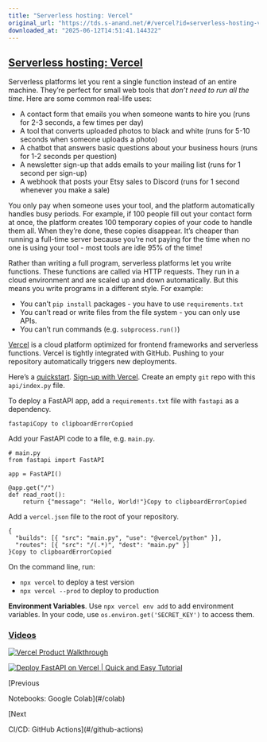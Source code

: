 ```yaml
---
title: "Serverless hosting: Vercel"
original_url: "https://tds.s-anand.net/#/vercel?id=serverless-hosting-vercel"
downloaded_at: "2025-06-12T14:51:41.144322"
---
```


[Serverless hosting: Vercel](#/vercel?id=serverless-hosting-vercel)
-------------------------------------------------------------------

Serverless platforms let you rent a single function instead of an entire machine. They’re perfect for small web tools that *don’t need to run all the time*. Here are some common real-life uses:

* A contact form that emails you when someone wants to hire you (runs for 2-3 seconds, a few times per day)
* A tool that converts uploaded photos to black and white (runs for 5-10 seconds when someone uploads a photo)
* A chatbot that answers basic questions about your business hours (runs for 1-2 seconds per question)
* A newsletter sign-up that adds emails to your mailing list (runs for 1 second per sign-up)
* A webhook that posts your Etsy sales to Discord (runs for 1 second whenever you make a sale)

You only pay when someone uses your tool, and the platform automatically handles busy periods. For example, if 100 people fill out your contact form at once, the platform creates 100 temporary copies of your code to handle them all. When they’re done, these copies disappear. It’s cheaper than running a full-time server because you’re not paying for the time when no one is using your tool - most tools are idle 95% of the time!

Rather than writing a full program, serverless platforms let you write functions. These functions are called via HTTP requests. They run in a cloud environment and are scaled up and down automatically. But this means you write programs in a different style. For example:

* You can’t `pip install` packages - you have to use `requirements.txt`
* You can’t read or write files from the file system - you can only use APIs.
* You can’t run commands (e.g. `subprocess.run()`)

[Vercel](https://vercel.com/) is a cloud platform optimized for frontend frameworks and serverless functions. Vercel is tightly integrated with GitHub. Pushing to your repository automatically triggers new deployments.

Here’s a [quickstart](https://vercel.com/docs/functions/runtimes/python). [Sign-up with Vercel](https://vercel.com/signup). Create an empty `git` repo with this `api/index.py` file.

To deploy a FastAPI app, add a `requirements.txt` file with `fastapi` as a dependency.

```
fastapiCopy to clipboardErrorCopied
```

Add your FastAPI code to a file, e.g. `main.py`.

```
# main.py
from fastapi import FastAPI

app = FastAPI()

@app.get("/")
def read_root():
    return {"message": "Hello, World!"}Copy to clipboardErrorCopied
```

Add a `vercel.json` file to the root of your repository.

```
{
  "builds": [{ "src": "main.py", "use": "@vercel/python" }],
  "routes": [{ "src": "/(.*)", "dest": "main.py" }]
}Copy to clipboardErrorCopied
```

On the command line, run:

* `npx vercel` to deploy a test version
* `npx vercel --prod` to deploy to production

**Environment Variables**. Use `npx vercel env add` to add environment variables. In your code, use `os.environ.get('SECRET_KEY')` to access them.

### [Videos](#/vercel?id=videos)

[![Vercel Product Walkthrough](https://i.ytimg.com/vi_webp/sPmat30SE4k/sddefault.webp)](https://youtu.be/sPmat30SE4k)

[![Deploy FastAPI on Vercel | Quick and Easy Tutorial](https://i.ytimg.com/vi_webp/8R-cetf_sZ4/sddefault.webp)](https://youtu.be/8R-cetf_sZ4)

[Previous

Notebooks: Google Colab](#/colab)

[Next

CI/CD: GitHub Actions](#/github-actions)